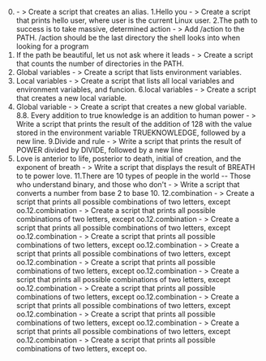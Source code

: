 0. <o> - > Create a script that creates an alias.
1.Hello you - > Create a script that prints hello user, where user is the current Linux user.
2.The path to success is to take massive, determined action - > Add /action to the PATH. /action should be the last directory the shell looks into when looking for a program
3. If the path be beautiful, let us not ask where it leads - > Create a script that counts the number of directories in the PATH.
4. Global variables - > Create a script that lists environment variables.
5. Local variables - > Create a script that lists all local variables and environment variables, and funcion.
6.local variables - > Create a script that creates a new local variable.
7. Global variable - > Create a script that creates a new global variable.
8.8. Every addition to true knowledge is an addition to human power - > Write a script that prints the result of the addition of 128 with the value stored in the environment variable TRUEKNOWLEDGE, followed by a new line.
9.Divide and rule - > Write a script that prints the result of POWER divided by DIVIDE, followed by a new line
10. Love is anterior to life, posterior to death, initial of creation, and the exponent of breath - > Write a script that displays the result of BREATH to te power love.
11.There are 10 types of people in the world -- Those who understand binary, and those who don't - > Write a script that converts a number from base 2 to base 10.
12.combination - > Create a script that prints all possible combinations of two letters, except oo.12.combination - > Create a script that prints all possible combinations of two letters, except oo.12.combination - > Create a script that prints all possible combinations of two letters, except oo.12.combination - > Create a script that prints all possible combinations of two letters, except oo.12.combination - > Create a script that prints all possible combinations of two letters, except oo.12.combination - > Create a script that prints all possible combinations of two letters, except oo.12.combination - > Create a script that prints all possible combinations of two letters, except oo.12.combination - > Create a script that prints all possible combinations of two letters, except oo.12.combination - > Create a script that prints all possible combinations of two letters, except oo.12.combination - > Create a script that prints all possible combinations of two letters, except oo.12.combination - > Create a script that prints all possible combinations of two letters, except oo.12.combination - > Create a script that prints all possible combinations of two letters, except oo.
